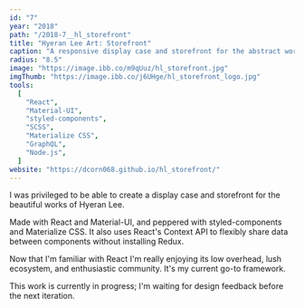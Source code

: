 ```yaml
---
id: "7"
year: "2018"
path: "/2018-7__hl_storefront"
title: "Hyeran Lee Art: Storefront"
caption: "A responsive display case and storefront for the abstract works of Hyeran Lee."
radius: "8.5"
image: "https://image.ibb.co/m9qUuz/hl_storefront.jpg"
imgThumb: "https://image.ibb.co/j6UHge/hl_storefront_logo.jpg"
tools:
  [
    "React",
    "Material-UI",
    "styled-components",
    "SCSS",
    "Materialize CSS",
    "GraphQL",
    "Node.js",
  ]
website: "https://dcorn068.github.io/hl_storefront/"
---
```


I was privileged to be able to create a display case and storefront for the beautiful works of Hyeran Lee.

Made with React and Material-UI, and peppered with styled-components and Materialize CSS. It also uses React's Context API to flexibly share data between components without installing Redux.

Now that I'm familiar with React I'm really enjoying its low overhead, lush ecosystem, and enthusiastic community. It's my current go-to framework.

This work is currently in progress; I'm waiting for design feedback before the next iteration.
